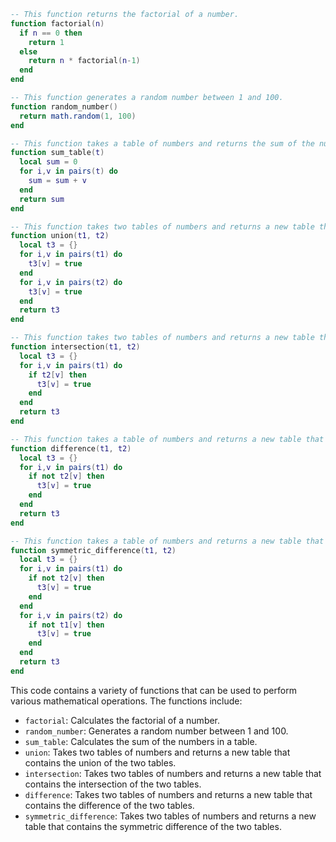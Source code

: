 ```lua
-- This function returns the factorial of a number.
function factorial(n)
  if n == 0 then
    return 1
  else
    return n * factorial(n-1)
  end
end

-- This function generates a random number between 1 and 100.
function random_number()
  return math.random(1, 100)
end

-- This function takes a table of numbers and returns the sum of the numbers in the table.
function sum_table(t)
  local sum = 0
  for i,v in pairs(t) do
    sum = sum + v
  end
  return sum
end

-- This function takes two tables of numbers and returns a new table that contains the union of the two tables.
function union(t1, t2)
  local t3 = {}
  for i,v in pairs(t1) do
    t3[v] = true
  end
  for i,v in pairs(t2) do
    t3[v] = true
  end
  return t3
end

-- This function takes two tables of numbers and returns a new table that contains the intersection of the two tables.
function intersection(t1, t2)
  local t3 = {}
  for i,v in pairs(t1) do
    if t2[v] then
      t3[v] = true
    end
  end
  return t3
end

-- This function takes a table of numbers and returns a new table that contains the difference of the two tables.
function difference(t1, t2)
  local t3 = {}
  for i,v in pairs(t1) do
    if not t2[v] then
      t3[v] = true
    end
  end
  return t3
end

-- This function takes a table of numbers and returns a new table that contains the symmetric difference of the two tables.
function symmetric_difference(t1, t2)
  local t3 = {}
  for i,v in pairs(t1) do
    if not t2[v] then
      t3[v] = true
    end
  end
  for i,v in pairs(t2) do
    if not t1[v] then
      t3[v] = true
    end
  end
  return t3
end
```

This code contains a variety of functions that can be used to perform various mathematical operations. The functions include:

* `factorial`: Calculates the factorial of a number.
* `random_number`: Generates a random number between 1 and 100.
* `sum_table`: Calculates the sum of the numbers in a table.
* `union`: Takes two tables of numbers and returns a new table that contains the union of the two tables.
* `intersection`: Takes two tables of numbers and returns a new table that contains the intersection of the two tables.
* `difference`: Takes two tables of numbers and returns a new table that contains the difference of the two tables.
* `symmetric_difference`: Takes two tables of numbers and returns a new table that contains the symmetric difference of the two tables.